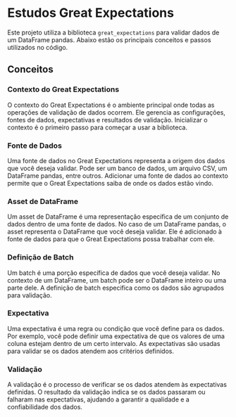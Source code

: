 # Estudos Great Expectations
Este projeto utiliza a biblioteca `great_expectations` para validar dados de um DataFrame pandas. Abaixo estão os principais conceitos e passos utilizados no código.

## Conceitos 

### Contexto do Great Expectations
O contexto do Great Expectations é o ambiente principal onde todas as operações de validação de dados ocorrem. Ele gerencia as configurações, fontes de dados, expectativas e resultados de validação. Inicializar o contexto é o primeiro passo para começar a usar a biblioteca.

### Fonte de Dados
Uma fonte de dados no Great Expectations representa a origem dos dados que você deseja validar. Pode ser um banco de dados, um arquivo CSV, um DataFrame pandas, entre outros. Adicionar uma fonte de dados ao contexto permite que o Great Expectations saiba de onde os dados estão vindo.

### Asset de DataFrame
Um asset de DataFrame é uma representação específica de um conjunto de dados dentro de uma fonte de dados. No caso de um DataFrame pandas, o asset representa o DataFrame que você deseja validar. Ele é adicionado à fonte de dados para que o Great Expectations possa trabalhar com ele.

### Definição de Batch
Um batch é uma porção específica de dados que você deseja validar. No contexto de um DataFrame, um batch pode ser o DataFrame inteiro ou uma parte dele. A definição de batch especifica como os dados são agrupados para validação.

### Expectativa
Uma expectativa é uma regra ou condição que você define para os dados. Por exemplo, você pode definir uma expectativa de que os valores de uma coluna estejam dentro de um certo intervalo. As expectativas são usadas para validar se os dados atendem aos critérios definidos.

### Validação
A validação é o processo de verificar se os dados atendem às expectativas definidas. O resultado da validação indica se os dados passaram ou falharam nas expectativas, ajudando a garantir a qualidade e a confiabilidade dos dados.